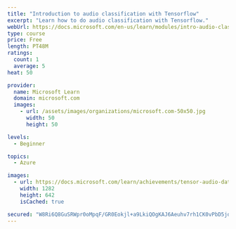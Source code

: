 ```yaml
---
title: "Introduction to audio classification with Tensorflow"
excerpt: "Learn how to do audio classification with Tensorflow."
webUrl: https://docs.microsoft.com/en-us/learn/modules/intro-audio-classification-tensorflow/
type: course
price: Free
length: PT48M
ratings:
  count: 1
  average: 5
heat: 50

provider:
  name: Microsoft Learn
  domain: microsoft.com
  images:
    - url: /assets/images/organizations/microsoft.com-50x50.jpg
      width: 50
      height: 50

levels:
  - Beginner

topics:
  - Azure

images:
  - url: https://docs.microsoft.com/learn/achievements/tensor-audio-data-social.png
    width: 1282
    height: 642
    isCached: true

secured: "W8Ri6Q8GuSRWpr0oMpqF/GR0Eokjl+a9LkiQOgKAJ6Aeuhv7rh1CK0vPbD5jdwAVPglarpT+LtPUd6vhXjFqx7ewprYWJ8/IHImew3ftlyAqXb+IbASGol216wn07hKslWRP9+JLgkoSPQs4EQAgnOUCwhjtdoMlyzDUs19UHWHHMij22zHgfN63YCgEOMNgl7LRWuq6KDXD5O8U84705HwSHFtipTpqDDa5XUwFGW1m/ALcHuL2QZAsHN6f8+J/vTbnsKwCef1tJRP+0c3m/NGdgRv+hMpMpTLTvrob+6YTrFi56NOygEEyZGWGUuDhUthfgb3+56uqpU44WtTvvE5A5ixNymIg1c5+ocn8T8p/OBkxOe4uC+HwF+TMYUcFXgqyyk6bhfwaPbIqhTylvg==;OFmRty8C1ywCJATwayIB+w=="
---
```


